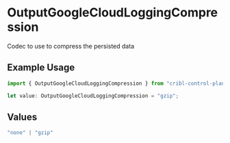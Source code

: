 # OutputGoogleCloudLoggingCompression

Codec to use to compress the persisted data

## Example Usage

```typescript
import { OutputGoogleCloudLoggingCompression } from "cribl-control-plane/models";

let value: OutputGoogleCloudLoggingCompression = "gzip";
```

## Values

```typescript
"none" | "gzip"
```